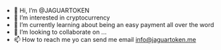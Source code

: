 - 👋 Hi, I’m @JAGUARTOKEN
- 👀 I’m interested in cryptocurrency
- 🌱 I’m currently learning about being an easy payment all over the word
- 💞️ I’m looking to collaborate on ...
- 📫 How to reach me yo can send me email
info@jaguartoken.me

<!---
JAGUARTOKENTEAM/JAGUARTOKENTEAM is a ✨ special ✨ repository because its `README.md` (this file) appears on your GitHub profile.
You can click the Preview link to take a look at your changes.
--->
